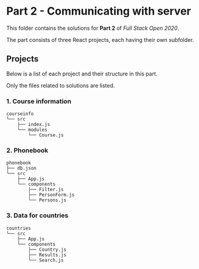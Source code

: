 # Part 2 - Communicating with server

This folder contains the solutions for __Part 2__ of _Full Stack Open 2020_.

The part consists of three React projects, each having their own subfolder.

## Projects

Below is a list of each project and their structure in this part.

Only the files related to solutions are listed.

### 1. Course information

```
courseinfo
└── src
    ├── index.js
    └── modules
        └── Course.js
```

### 2. Phonebook

```
phonebook
├── db.json
└── src
    ├── App.js
    └── components
        ├── Filter.js
        ├── PersonForm.js
        └── Persons.js
```

### 3. Data for countries

```
countries
└── src
    ├── App.js
    └── components
        ├── Country.js
        ├── Results.js
        └── Search.js

```